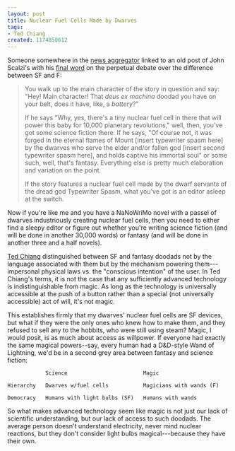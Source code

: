 ```yaml
---
layout: post
title: Nuclear Fuel Cells Made by Dwarves
tags:
- Ted Chiang
created: 1174858612
---
```

Someone somewhere in the [news aggregator](/aggregator) linked to an old post of John Scalzi's with his [final word](http://www.scalzi.com/whatever/003887.html) on the perpetual debate over the difference between SF and F:

> You walk up to the main character of the story in question and say: "Hey! Main character! That *deus ex machina* doodad you have on your belt, does it have, like, a *battery*?"
>
> If he says "Why, yes, there's a tiny nuclear fuel cell in there that will power this baby for 10,000 planetary revolutions," well, then, you've got some science fiction there.<!--break--> If he says, "Of course not, it was forged in the eternal flames of Mount [insert typewriter spasm here] by the dwarves who serve the elder and/or fallen god [insert second typewriter spasm here], and holds captive his immortal soul" or some such, well, that's fantasy.  Everything else is pretty much elaboration and variation on the point.
>
> If the story features a nuclear fuel cell made by the dwarf servants of the dread god Typewriter Spasm, what you've got is an editor asleep at the switch.

Now if you're like me and you have a NaNoWriMo novel with a passel of dwarves industriously creating nuclear fuel cells, then you need to either find a sleepy editor or figure out whether you're writing science fiction (and will be done in another 30,000 words) or fantasy (and will be done in another three and a half novels).

[Ted Chiang](http://withboots.blogspot.com/2005/12/lets-try-this-again.html) distinguished between SF and fantasy doodads not by the language associated with them but by the mechanism powering them---impersonal physical laws vs. the "conscious intention" of the user.  In Ted Chiang's terms, it is not the case that any sufficiently advanced technology is indistinguishable from magic.  As long as the technology is universally accessible at the push of a button rather than a special (not universally accessible) act of will, it's not magic.

This establishes firmly that my dwarves' nuclear fuel cells are SF devices, but what if they were the only ones who knew how to make them, and they refused to sell any to the hobbits, who were still using steam?  Magic, I would posit, is as much about access as willpower.  If everyone had exactly the same magical powers--say, every human had a D&D-style Wand of Lightning, we'd be in a second grey area between fantasy and science fiction:

                Science                        Magic

    Hierarchy   Dwarves w/fuel cells           Magicians with wands (F)
    
    Democracy   Humans with light bulbs (SF)   Humans with wands

So what makes advanced technology seem like magic is not just our lack of scientific understanding, but our lack of access to such doodads.  The average person doesn't understand electricity, never mind nuclear reactions, but they don't consider light bulbs magical---because they have their own.
